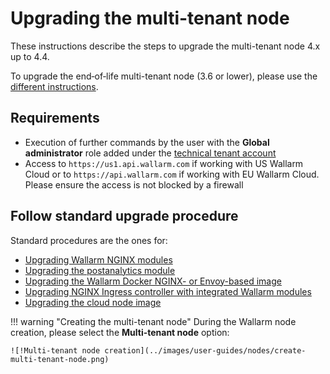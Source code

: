[ptrav-attack-docs]:                ../attacks-vulns-list.md#path-traversal
[attacks-in-ui-image]:              ../images/admin-guides/test-attacks-quickstart.png

# Upgrading the multi-tenant node

These instructions describe the steps to upgrade the multi-tenant node 4.x up to 4.4.

To upgrade the end‑of‑life multi-tenant node (3.6 or lower), please use the [different instructions](older-versions/multi-tenant.md).

## Requirements

* Execution of further commands by the user with the **Global administrator** role added under the [technical tenant account](../installation/multi-tenant/configure-accounts.md#tenant-account-structure)
* Access to `https://us1.api.wallarm.com` if working with US Wallarm Cloud or to `https://api.wallarm.com` if working with EU Wallarm Cloud. Please ensure the access is not blocked by a firewall

## Follow standard upgrade procedure

Standard procedures are the ones for:

* [Upgrading Wallarm NGINX modules](nginx-modules.md)
* [Upgrading the postanalytics module](separate-postanalytics.md)
* [Upgrading the Wallarm Docker NGINX- or Envoy-based image](docker-container.md)
* [Upgrading NGINX Ingress controller with integrated Wallarm modules](ingress-controller.md)
* [Upgrading the cloud node image](cloud-image.md)

!!! warning "Creating the multi-tenant node"
    During the Wallarm node creation, please select the **Multi-tenant node** option:

    ![!Multi-tenant node creation](../images/user-guides/nodes/create-multi-tenant-node.png)

